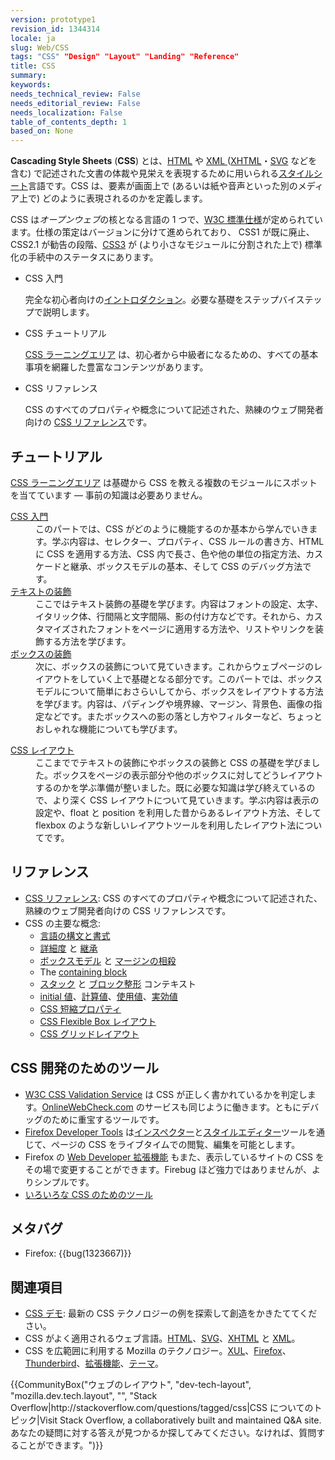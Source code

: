 ```yaml
---
version: prototype1
revision_id: 1344314
locale: ja
slug: Web/CSS
tags: "CSS" "Design" "Layout" "Landing" "Reference"
title: CSS
summary: 
keywords: 
needs_technical_review: False
needs_editorial_review: False
needs_localization: False
table_of_contents_depth: 1
based_on: None
---
```

<p class="summary"><span class="seoSummary"><strong>Cascading Style Sheets</strong> (<strong>CSS</strong>) とは、<a href="/ja/docs/HTML" title="HTML">HTML</a> や <a href="/ja/docs/XML" title="XML">XML </a> (<a href="/ja/docs/XHTML">XHTML</a>・<a href="/ja/docs/SVG">SVG</a> などを含む) で記述された文書の体裁や見栄えを表現するために用いられる<a href="/ja/docs/Web/API/StyleSheet">スタイルシート</a>言語です。<span class="seoSummary">CSS は、要素が画面上で (あるいは紙や音声といった別のメディア上で) どのように表現されるのかを定義します。</span></span></p>

<p>CSS は<em>オープンウェブ</em>の核となる言語の 1 つで、<a class="external" href="http://w3.org/Style/CSS/#specs">W3C 標準仕様</a>が定められています。仕様の策定はバージョンに分けて進められており、 CSS1 が既に廃止、CSS2.1 が勧告の段階、<a href="/ja/docs/CSS/CSS3">CSS3</a> が (より小さなモジュールに分割された上で) 標準化の手続中のステータスにあります。</p>

<section id="sect1">
<ul class="card-grid">
 <li><span>CSS 入門</span>

  <p>完全な初心者向けの<a href="/ja/docs/Learn/Getting_started_with_the_web/CSS_basics">イントロダクション</a>。必要な基礎をステップバイステップで説明します。</p>
 </li>
 <li><span>CSS チュートリアル</span>
  <p><a href="/ja/docs/Learn/CSS">CSS ラーニングエリア</a> は、初心者から中級者になるための、すべての基本事項を網羅した豊富なコンテンツがあります。</p>
 </li>
 <li><span>CSS リファレンス</span>
  <p>CSS のすべてのプロパティや概念について記述された、熟練のウェブ開発者向けの <a href="/ja/docs/Web/CSS/Reference">CSS リファレンス</a>です。</p>
 </li>
</ul>

<div class="row topicpage-table">
<div class="section">
<h2 class="Documentation" id="Tutorials" name="Tutorials">チュートリアル</h2>

<p><a href="/ja/docs/Learn/CSS">CSS ラーニングエリア</a> は基礎から CSS を教える複数のモジュールにスポットを当てています — 事前の知識は必要ありません。</p>

<dl>
 <dt><a href="/ja/docs/Learn/CSS/Introduction_to_CSS">CSS 入門</a></dt>
 <dd>このパートでは、CSS がどのように機能するのか基本から学んでいきます。学ぶ内容は、セレクター、プロパティ、CSS ルールの書き方、HTML に CSS を適用する方法、CSS 内で長さ、色や他の単位の指定方法、カスケードと継承、ボックスモデルの基本、そして CSS のデバッグ方法です。</dd>
 <dt><a href="/ja/docs/Learn/CSS/Styling_text">テキストの装飾</a></dt>
 <dd>ここではテキスト装飾の基礎を学びます。内容はフォントの設定、太字、イタリック体、行間隔と文字間隔、影の付け方などです。それから、カスタマイズされたフォントをページに適用する方法や、リストやリンクを装飾する方法を学びます。</dd>
 <dt><a href="/ja/docs/Learn/CSS/Styling_boxes">ボックスの装飾</a></dt>
 <dd>次に、ボックスの装飾について見ていきます。これからウェブページのレイアウトをしていく上で基礎となる部分です。このパートでは、ボックスモデルについて簡単におさらいしてから、ボックスをレイアウトする方法を学びます。内容は、パディングや境界線、マージン、背景色、画像の指定などです。またボックスへの影の落とし方やフィルターなど、ちょっとおしゃれな機能についても学びます。</dd>
</dl>

<dl>
 <dt><a href="/ja/docs/Learn/CSS/CSS_layout">CSS レイアウト</a></dt>
 <dd>ここまででテキストの装飾にやボックスの装飾と CSS の基礎を学びました。ボックスをページの表示部分や他のボックスに対してどうレイアウトするのかを学ぶ準備が整いました。既に必要な知識は学び終えているので、より深く CSS レイアウトについて見ていきます。学ぶ内容は表示の設定や、float と position を利用した昔からあるレイアウト方法、そして flexbox のような新しいレイアウトツールを利用したレイアウト法についてです。</dd>
</dl>
</div>

<div class="section">
<h2 class="Tools" id="Reference" name="Reference">リファレンス</h2>

<ul>
 <li><a href="/ja/docs/Web/CSS/Reference">CSS リファレンス</a>: CSS のすべてのプロパティや概念について記述された、熟練のウェブ開発者向けの CSS リファレンスです。</li>
 <li>CSS の主要な概念:
  <ul>
   <li><a href="/ja/docs/CSS/Syntax">言語の構文と書式</a></li>
   <li><a href="/ja/docs/CSS/Specificity">詳細度</a> と <a href="/ja/docs/CSS/inheritance">継承</a></li>
   <li><a href="/ja/docs/CSS/box_model">ボックスモデル</a> と <a href="/ja/docs/CSS/margin_collapsing">マージンの相殺</a></li>
   <li>The <a href="/ja/docs/Web/CSS/All_About_The_Containing_Block">containing block</a></li>
   <li><a href="/ja/docs/CSS/Understanding_z-index/The_stacking_context" title="The stacking context">スタック</a> と <a href="/ja/docs/CSS/block_formatting_context" title="block formatting context">ブロック整形</a> コンテキスト</li>
   <li><a href="/ja/docs/CSS/initial_value">initial 値</a>、<a href="/ja/docs/CSS/computed_value">計算値</a>、<a href="/ja/docs/CSS/used_value">使用値</a>、<a href="/ja/docs/CSS/actual_value">実効値</a></li>
   <li><a href="/ja/docs/CSS/Shorthand_properties">CSS 短縮プロパティ</a></li>
   <li><a href="/ja/docs/Web/CSS/CSS_Flexible_Box_Layout">CSS Flexible Box レイアウト</a></li>
   <li><a href="/ja/docs/Web/CSS/CSS_Grid_Layout">CSS グリッドレイアウト</a></li>
  </ul>
 </li>
</ul>

<h2 class="Tools" id="Tools_for_CSS_development" name="Tools_for_CSS_development">CSS 開発のためのツール</h2>

<ul>
 <li><a class="external external-icon" href="http://jigsaw.w3.org/css-validator/">W3C CSS Validation Service</a> は CSS が正しく書かれているかを判定します。<a href="http://www.onlinewebcheck.com/">OnlineWebCheck.com</a> のサービスも同じように働きます。ともにデバッグのために重宝するツールです。</li>
 <li><a href="https://developer.mozilla.org/ja/docs/Tools">Firefox Developer Tools</a> は<a href="https://developer.mozilla.org/ja/docs/Tools/Page_Inspector">インスペクター</a>と<a href="https://developer.mozilla.org/ja/docs/Tools/Style_Editor">スタイルエディター</a>ツールを通じて、ページの CSS をライブタイムでの閲覧、編集を可能とします。</li>
 <li>Firefox の <a class="link-https" href="https://addons.mozilla.org/ja/docs/firefox/addon/60">Web Developer 拡張機能</a> もまた、表示しているサイトの CSS をその場で変更することができます。Firebug ほど強力ではありませんが、よりシンプルです。</li>
 <li><a href="https://developer.mozilla.org/ja/docs/Web/CSS/Tools">いろいろな CSS のためのツール</a></li>
</ul>

<h2 id="Meta_bugs" name="Meta_bugs">メタバグ</h2>

<ul>
 <li>Firefox: {{bug(1323667)}}</li>
</ul>
</div>
</div>
</section>

<h2 id="See_also" name="See_also">関連項目</h2>

<ul>
 <li><a href="/ja/docs/Web/Demos_of_open_web_technologies#CSS">CSS デモ</a>: 最新の CSS テクノロジーの例を探索して創造をかきたててください。</li>
 <li>CSS がよく適用されるウェブ言語。<a href="https://developer.mozilla.org/ja/docs/HTML">HTML</a>、<a href="https://developer.mozilla.org/ja/docs/SVG">SVG</a>、<a href="https://developer.mozilla.org/ja/docs/XHTML">XHTML</a> と <a href="https://developer.mozilla.org/ja/docs/XML">XML</a>。</li>
 <li>CSS を広範囲に利用する Mozilla のテクノロジー。<a href="https://developer.mozilla.org/ja/docs/Mozilla/Tech/XUL">XUL</a>、<a href="https://developer.mozilla.org/ja/Firefox">Firefox</a>、<a href="https://developer.mozilla.org/ja/docs/Mozilla/Thunderbird">Thunderbird</a>、<a href="https://developer.mozilla.org/ja/docs/Extensions">拡張機能</a>、<a href="https://developer.mozilla.org/ja/Add-ons/Themes">テーマ</a>。</li>
</ul>

<p>{{CommunityBox("ウェブのレイアウト", "dev-tech-layout", "mozilla.dev.tech.layout", "", "Stack Overflow|http://stackoverflow.com/questions/tagged/css|CSS についてのトピック|Visit Stack Overflow, a collaboratively built and maintained Q&amp;A site. あなたの疑問に対する答えが見つかるか探してみてください。なければ、質問することができます。")}}</p>

